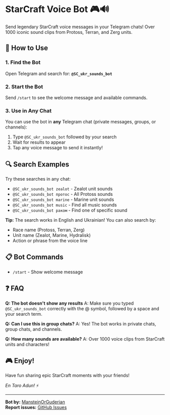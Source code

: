 # StarCraft Voice Bot 🎮🔊

Send legendary StarCraft voice messages in your Telegram chats! Over 1000 iconic sound clips from Protoss, Terran, and Zerg units.

## 🎯 How to Use

### 1. Find the Bot
Open Telegram and search for: **`@SC_ukr_sounds_bot`**

### 2. Start the Bot
Send `/start` to see the welcome message and available commands.

### 3. Use in Any Chat
You can use the bot in **any** Telegram chat (private messages, groups, or channels):

1. Type `@SC_ukr_sounds_bot` followed by your search
2. Wait for results to appear
3. Tap any voice message to send it instantly!

## 🔍 Search Examples

Try these searches in any chat:

- `@SC_ukr_sounds_bot zealot` - Zealot unit sounds
- `@SC_ukr_sounds_bot протос` - All Protoss sounds
- `@SC_ukr_sounds_bot marine` - Marine unit sounds
- `@SC_ukr_sounds_bot music` - Find all music sounds
- `@SC_ukr_sounds_bot раком` - Find one of specific sound

**Tip:** The search works in English and Ukrainian! You can also search by:
- Race name (Protoss, Terran, Zerg)
- Unit name (Zealot, Marine, Hydralisk)
- Action or phrase from the voice line

## 📋 Bot Commands

- `/start` - Show welcome message

## ❓ FAQ

**Q: The bot doesn't show any results**
A: Make sure you typed `@SC_ukr_sounds_bot` correctly with the @ symbol, followed by a space and your search term.

**Q: Can I use this in group chats?**
A: Yes! The bot works in private chats, group chats, and channels.

**Q: How many sounds are available?**
A: Over 1000 voice clips from StarCraft units and characters!

## 🎮 Enjoy!

Have fun sharing epic StarCraft moments with your friends!

*En Taro Adun!* ⚡

---

**Bot by:** [MansteinOrGuderian](https://github.com/MansteinOrGuderian/starcraft-voice-bot)  
**Report issues:** [GitHub Issues](https://github.com/MansteinOrGuderian/starcraft-voice-bot/issues)
